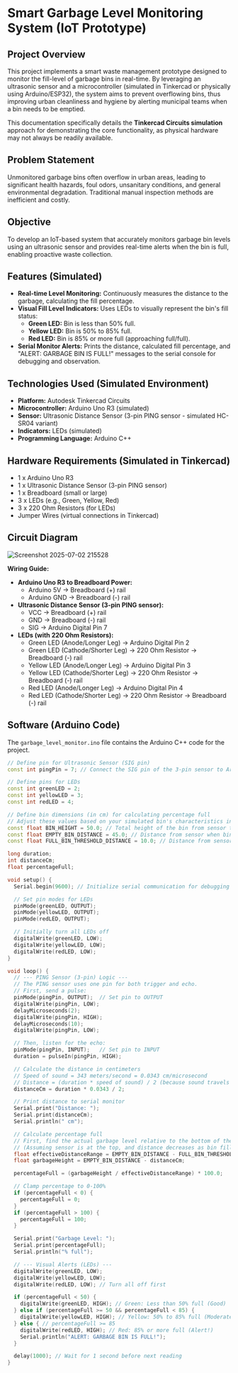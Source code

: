 # Smart Garbage Level Monitoring System (IoT Prototype)

## Project Overview

This project implements a smart waste management prototype designed to monitor the fill-level of garbage bins in real-time. By leveraging an ultrasonic sensor and a microcontroller (simulated in Tinkercad or physically using Arduino/ESP32), the system aims to prevent overflowing bins, thus improving urban cleanliness and hygiene by alerting municipal teams when a bin needs to be emptied.

This documentation specifically details the **Tinkercad Circuits simulation** approach for demonstrating the core functionality, as physical hardware may not always be readily available.

## Problem Statement

Unmonitored garbage bins often overflow in urban areas, leading to significant health hazards, foul odors, unsanitary conditions, and general environmental degradation. Traditional manual inspection methods are inefficient and costly.

## Objective

To develop an IoT-based system that accurately monitors garbage bin levels using an ultrasonic sensor and provides real-time alerts when the bin is full, enabling proactive waste collection.

## Features (Simulated)

* **Real-time Level Monitoring:** Continuously measures the distance to the garbage, calculating the fill percentage.
* **Visual Fill Level Indicators:** Uses LEDs to visually represent the bin's fill status:
    * **Green LED:** Bin is less than 50% full.
    * **Yellow LED:** Bin is 50% to 85% full.
    * **Red LED:** Bin is 85% or more full (approaching full/full).
* **Serial Monitor Alerts:** Prints the distance, calculated fill percentage, and "ALERT: GARBAGE BIN IS FULL!" messages to the serial console for debugging and observation.

## Technologies Used (Simulated Environment)

* **Platform:** Autodesk Tinkercad Circuits
* **Microcontroller:** Arduino Uno R3 (simulated)
* **Sensor:** Ultrasonic Distance Sensor (3-pin PING sensor - simulated HC-SR04 variant)
* **Indicators:** LEDs (simulated)
* **Programming Language:** Arduino C++

## Hardware Requirements (Simulated in Tinkercad)

* 1 x Arduino Uno R3
* 1 x Ultrasonic Distance Sensor (3-pin PING sensor)
* 1 x Breadboard (small or large)
* 3 x LEDs (e.g., Green, Yellow, Red)
* 3 x 220 Ohm Resistors (for LEDs)
* Jumper Wires (virtual connections in Tinkercad)

## Circuit Diagram 
![Screenshot 2025-07-02 215528](https://github.com/user-attachments/assets/e1a02434-99c5-486a-9760-9eb071113fbb)


**Wiring Guide:**

* **Arduino Uno R3 to Breadboard Power:**
    * Arduino 5V -> Breadboard (+) rail
    * Arduino GND -> Breadboard (-) rail
* **Ultrasonic Distance Sensor (3-pin PING sensor):**
    * VCC -> Breadboard (+) rail
    * GND -> Breadboard (-) rail
    * SIG -> Arduino Digital Pin 7
* **LEDs (with 220 Ohm Resistors):**
    * Green LED (Anode/Longer Leg) -> Arduino Digital Pin 2
    * Green LED (Cathode/Shorter Leg) -> 220 Ohm Resistor -> Breadboard (-) rail
    * Yellow LED (Anode/Longer Leg) -> Arduino Digital Pin 3
    * Yellow LED (Cathode/Shorter Leg) -> 220 Ohm Resistor -> Breadboard (-) rail
    * Red LED (Anode/Longer Leg) -> Arduino Digital Pin 4
    * Red LED (Cathode/Shorter Leg) -> 220 Ohm Resistor -> Breadboard (-) rail

## Software (Arduino Code)

The `garbage_level_monitor.ino` file contains the Arduino C++ code for the project.

```cpp
// Define pin for Ultrasonic Sensor (SIG pin)
const int pingPin = 7; // Connect the SIG pin of the 3-pin sensor to Arduino Digital Pin 7

// Define pins for LEDs
const int greenLED = 2;
const int yellowLED = 3;
const int redLED = 4;

// Define bin dimensions (in cm) for calculating percentage full
// Adjust these values based on your simulated bin's characteristics in Tinkercad.
const float BIN_HEIGHT = 50.0; // Total height of the bin from sensor to bottom (conceptual)
const float EMPTY_BIN_DISTANCE = 45.0; // Distance from sensor when bin is empty
const float FULL_BIN_THRESHOLD_DISTANCE = 10.0; // Distance from sensor when bin is considered full

long duration;
int distanceCm;
float percentageFull;

void setup() {
  Serial.begin(9600); // Initialize serial communication for debugging

  // Set pin modes for LEDs
  pinMode(greenLED, OUTPUT);
  pinMode(yellowLED, OUTPUT);
  pinMode(redLED, OUTPUT);

  // Initially turn all LEDs off
  digitalWrite(greenLED, LOW);
  digitalWrite(yellowLED, LOW);
  digitalWrite(redLED, LOW);
}

void loop() {
  // --- PING Sensor (3-pin) Logic ---
  // The PING sensor uses one pin for both trigger and echo.
  // First, send a pulse:
  pinMode(pingPin, OUTPUT);  // Set pin to OUTPUT
  digitalWrite(pingPin, LOW);
  delayMicroseconds(2);
  digitalWrite(pingPin, HIGH);
  delayMicroseconds(10);
  digitalWrite(pingPin, LOW);

  // Then, listen for the echo:
  pinMode(pingPin, INPUT);   // Set pin to INPUT
  duration = pulseIn(pingPin, HIGH);

  // Calculate the distance in centimeters
  // Speed of sound = 343 meters/second = 0.0343 cm/microsecond
  // Distance = (duration * speed of sound) / 2 (because sound travels to object and back)
  distanceCm = duration * 0.0343 / 2;

  // Print distance to serial monitor
  Serial.print("Distance: ");
  Serial.print(distanceCm);
  Serial.println(" cm");

  // Calculate percentage full
  // First, find the actual garbage level relative to the bottom of the bin
  // (Assuming sensor is at the top, and distance decreases as bin fills)
  float effectiveDistanceRange = EMPTY_BIN_DISTANCE - FULL_BIN_THRESHOLD_DISTANCE;
  float garbageHeight = EMPTY_BIN_DISTANCE - distanceCm;

  percentageFull = (garbageHeight / effectiveDistanceRange) * 100.0;

  // Clamp percentage to 0-100%
  if (percentageFull < 0) {
    percentageFull = 0;
  }
  if (percentageFull > 100) {
    percentageFull = 100;
  }

  Serial.print("Garbage Level: ");
  Serial.print(percentageFull);
  Serial.println("% full");

  // --- Visual Alerts (LEDs) ---
  digitalWrite(greenLED, LOW);
  digitalWrite(yellowLED, LOW);
  digitalWrite(redLED, LOW); // Turn all off first

  if (percentageFull < 50) {
    digitalWrite(greenLED, HIGH); // Green: Less than 50% full (Good)
  } else if (percentageFull >= 50 && percentageFull < 85) {
    digitalWrite(yellowLED, HIGH); // Yellow: 50% to 85% full (Moderate)
  } else { // percentageFull >= 85
    digitalWrite(redLED, HIGH); // Red: 85% or more full (Alert!)
    Serial.println("ALERT: GARBAGE BIN IS FULL!");
  }

  delay(1000); // Wait for 1 second before next reading
}
